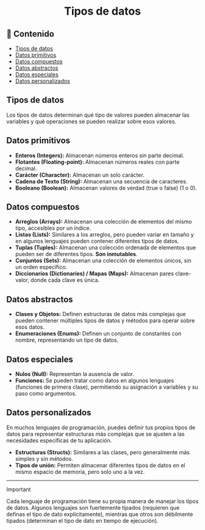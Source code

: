 <h1 align="center">Tipos de datos</h1>

<h2>📑 Contenido</h2>

- [Tipos de datos](#tipos-de-datos)
- [Datos primitivos](#datos-primitivos)
- [Datos compuestos](#datos-compuestos)
- [Datos abstractos](#datos-abstractos)
- [Datos especiales](#datos-especiales)
- [Datos personalizados](#datos-personalizados)

## Tipos de datos

Los tipos de datos determinan qué tipo de valores pueden almacenar las variables y qué operaciones se pueden realizar sobre esos valores.

## Datos primitivos

- **Enteros (Integers):** Almacenan números enteros sin parte decimal.
- **Flotantes (Floating-point):** Almacenan números reales con parte decimal.
- **Carácter (Character):** Almacenan un solo carácter.
- **Cadena de Texto (String):** Almacenan una secuencia de caracteres.
- **Booleano (Boolean):** Almacenan valores de verdad (true o false) (1 o 0).

## Datos compuestos

- **Arreglos (Arrays):** Almacenan una colección de elementos del mismo tipo, accesibles por un índice.
- **Listas (Lists):** Similares a los arreglos, pero pueden variar en tamaño y en algunos lenguajes pueden contener diferentes tipos de datos.
- **Tuplas (Tuples):** Almacenan una colección ordenada de elementos que pueden ser de diferentes tipos. **Son inmutables**.
- **Conjuntos (Sets):** Almacenan una colección de elementos únicos, sin un orden específico.
- **Diccionarios (Dictionaries) / Mapas (Maps):** Almacenan pares clave-valor, donde cada clave es única.

## Datos abstractos

- **Clases y Objetos:** Definen estructuras de datos más complejas que pueden contener múltiples tipos de datos y métodos para operar sobre esos datos.
- **Enumeraciones (Enums):** Definen un conjunto de constantes con nombre, representando un tipo de datos.

## Datos especiales

- **Nulos (Null):** Representan la ausencia de valor.
- **Funciones:** Se pueden tratar como datos en algunos lenguajes (funciones de primera clase), permitiendo su asignación a variables y su paso como argumentos.

## Datos personalizados

En muchos lenguajes de programación, puedes definir tus propios tipos de datos para representar estructuras más complejas que se ajusten a las necesidades específicas de tu aplicación.

- **Estructuras (Structs):** Similares a las clases, pero generalmente más simples y sin métodos.
- **Tipos de unión:** Permiten almacenar diferentes tipos de datos en el mismo espacio de memoria, pero solo uno a la vez.

---

> [!IMPORTANT]
>
> Cada lenguaje de programación tiene su propia manera de manejar los tipos de datos. Algunos lenguajes son fuertemente tipados (requieren que definas el tipo de dato explícitamente), mientras que otros son débilmente tipados (determinan el tipo de dato en tiempo de ejecución).
